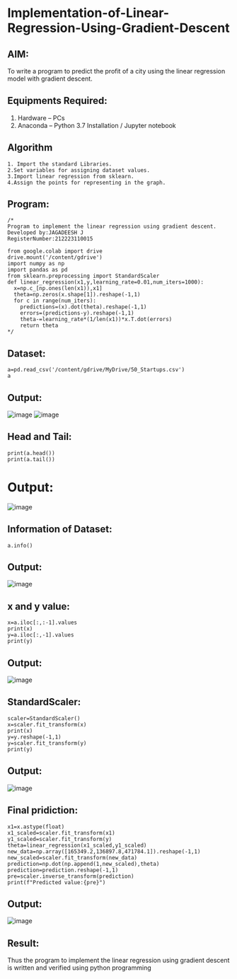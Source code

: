 # Implementation-of-Linear-Regression-Using-Gradient-Descent

## AIM:
To write a program to predict the profit of a city using the linear regression model with gradient descent.

## Equipments Required:
1. Hardware – PCs
2. Anaconda – Python 3.7 Installation / Jupyter notebook

## Algorithm
```
1. Import the standard Libraries.
2.Set variables for assigning dataset values.
3.Import linear regression from sklearn.
4.Assign the points for representing in the graph.
```
## Program:
```
/*
Program to implement the linear regression using gradient descent.
Developed by:JAGADEESH J
RegisterNumber:212223110015

from google.colab import drive
drive.mount('/content/gdrive')
import numpy as np
import pandas as pd
from sklearn.preprocessing import StandardScaler
def linear_regression(x1,y,learning_rate=0.01,num_iters=1000):
  x=np.c_[np.ones(len(x1)),x1]
  theta=np.zeros(x.shape[1]).reshape(-1,1)
  for c in range(num_iters):
    predictions=(x).dot(theta).reshape(-1,1)
    errors=(predictions-y).reshape(-1,1)
    theta-=learning_rate*(1/len(x1))*x.T.dot(errors)
    return theta 
*/
```
## Dataset:
```
a=pd.read_csv('/content/gdrive/MyDrive/50_Startups.csv')
a
```
## Output:
![image](https://github.com/user-attachments/assets/36c44145-16a6-4fa1-b74d-40d78f5b3064)
![image](https://github.com/user-attachments/assets/2246898d-153f-4fc2-8b30-e228694bb9e4)



## Head and Tail:
```
print(a.head())
print(a.tail())
```
# Output:
![image](https://github.com/user-attachments/assets/ad888cde-8c02-4cd2-97f3-d9c0e401d69d)

## Information of Dataset:
```
a.info()
```
## Output:
![image](https://github.com/user-attachments/assets/7520c762-2bc8-4c37-8aff-b9f6ea590b57)

## x and y value:
```
x=a.iloc[:,:-1].values
print(x)
y=a.iloc[:,-1].values
print(y)
```
## Output:
![image](https://github.com/user-attachments/assets/449058e2-69c7-4a4b-817b-96f95251500b)

## StandardScaler:
```
scaler=StandardScaler()
x=scaler.fit_transform(x)
print(x)
y=y.reshape(-1,1)
y=scaler.fit_transform(y)
print(y)

```
## Output:
![image](https://github.com/user-attachments/assets/2c4c43bc-da9d-44a0-93ac-f8439aea5850)

## Final pridiction:
```
x1=x.astype(float)
x1_scaled=scaler.fit_transform(x1)
y1_scaled=scaler.fit_transform(y)
theta=linear_regression(x1_scaled,y1_scaled)
new_data=np.array([165349.2,136897.8,471784.1]).reshape(-1,1)
new_scaled=scaler.fit_transform(new_data)
prediction=np.dot(np.append(1,new_scaled),theta)
prediction=prediction.reshape(-1,1)
pre=scaler.inverse_transform(prediction)
print(f"Predicted value:{pre}")
```
## Output:
![image](https://github.com/user-attachments/assets/96d08bd6-7f9f-4dcb-8376-3a9f417ad6b3)
## Result:
Thus the program to implement the linear regression using gradient descent is written and verified using python programming
